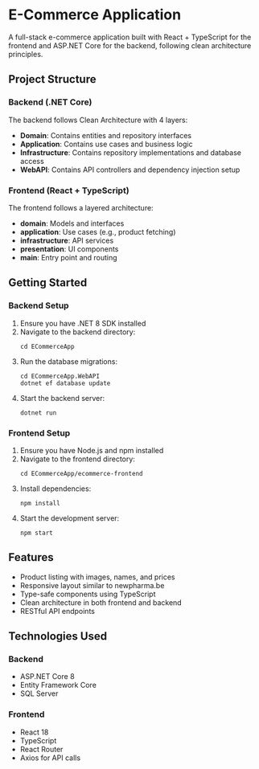 # E-Commerce Application

A full-stack e-commerce application built with React + TypeScript for the frontend and ASP.NET Core for the backend, following clean architecture principles.

## Project Structure

### Backend (.NET Core)

The backend follows Clean Architecture with 4 layers:

- **Domain**: Contains entities and repository interfaces
- **Application**: Contains use cases and business logic
- **Infrastructure**: Contains repository implementations and database access
- **WebAPI**: Contains API controllers and dependency injection setup

### Frontend (React + TypeScript)

The frontend follows a layered architecture:

- **domain**: Models and interfaces
- **application**: Use cases (e.g., product fetching)
- **infrastructure**: API services
- **presentation**: UI components
- **main**: Entry point and routing

## Getting Started

### Backend Setup

1. Ensure you have .NET 8 SDK installed
2. Navigate to the backend directory:
   ```
   cd ECommerceApp
   ```
3. Run the database migrations:
   ```
   cd ECommerceApp.WebAPI
   dotnet ef database update
   ```
4. Start the backend server:
   ```
   dotnet run
   ```

### Frontend Setup

1. Ensure you have Node.js and npm installed
2. Navigate to the frontend directory:
   ```
   cd ECommerceApp/ecommerce-frontend
   ```
3. Install dependencies:
   ```
   npm install
   ```
4. Start the development server:
   ```
   npm start
   ```

## Features

- Product listing with images, names, and prices
- Responsive layout similar to newpharma.be
- Type-safe components using TypeScript
- Clean architecture in both frontend and backend
- RESTful API endpoints

## Technologies Used

### Backend
- ASP.NET Core 8
- Entity Framework Core
- SQL Server

### Frontend
- React 18
- TypeScript
- React Router
- Axios for API calls
